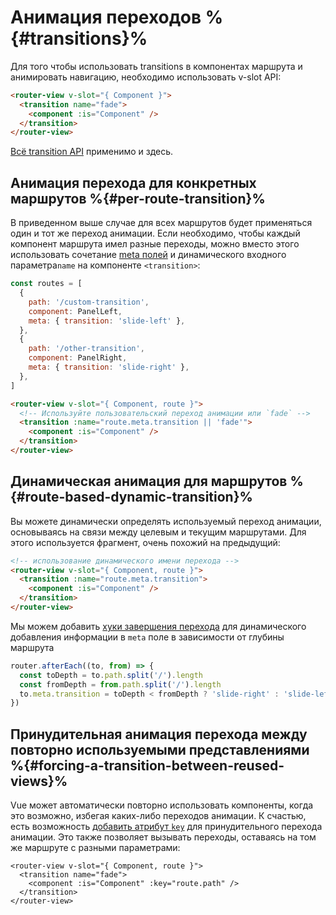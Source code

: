 # Анимация переходов %{#transitions}%

<VueSchoolLink
  href="https://vueschool.io/lessons/route-transitions"
  title="Узнайте все об анимациях перехода"
/>

Для того чтобы использовать transitions в компонентах маршрута и анимировать навигацию, необходимо использовать v-slot API:

```html
<router-view v-slot="{ Component }">
  <transition name="fade">
    <component :is="Component" />
  </transition>
</router-view>
```

[Всё transition API](https://v3.vuejs.org/guide/transitions-enterleave.html) применимо и здесь.

## Анимация перехода для конкретных маршрутов %{#per-route-transition}%

В приведенном выше случае для всех маршрутов будет применяться один и тот же переход анимации. Если необходимо, чтобы каждый компонент маршрута имел разные переходы, можно вместо этого использовать сочетание [meta полей](./meta.md) и динамического входного параметра`name` на компоненте `<transition>`:

```js
const routes = [
  {
    path: '/custom-transition',
    component: PanelLeft,
    meta: { transition: 'slide-left' },
  },
  {
    path: '/other-transition',
    component: PanelRight,
    meta: { transition: 'slide-right' },
  },
]
```

```html
<router-view v-slot="{ Component, route }">
  <!-- Используйте пользовательский переход анимации или `fade` -->
  <transition :name="route.meta.transition || 'fade'">
    <component :is="Component" />
  </transition>
</router-view>
```

## Динамическая анимация для маршрутов %{#route-based-dynamic-transition}%

Вы можете динамически определять используемый переход анимации, основываясь на связи между целевым и текущим маршрутами. Для этого используется фрагмент, очень похожий на предыдущий:

```html
<!-- использование динамического имени перехода -->
<router-view v-slot="{ Component, route }">
  <transition :name="route.meta.transition">
    <component :is="Component" />
  </transition>
</router-view>
```

Мы можем добавить [хуки завершения перехода](./navigation-guards.md#Global-After-Hooks) для динамического добавления информации в `meta` поле в зависимости от глубины маршрута

```js
router.afterEach((to, from) => {
  const toDepth = to.path.split('/').length
  const fromDepth = from.path.split('/').length
  to.meta.transition = toDepth < fromDepth ? 'slide-right' : 'slide-left'
})
```

## Принудительная анимация перехода между повторно используемыми представлениями %{#forcing-a-transition-between-reused-views}%

Vue может автоматически повторно использовать компоненты, когда это возможно, избегая каких-либо переходов анимации. К счастью, есть возможность [добавить атрибут `key`](https://v3.vuejs.org/api/special-attributes.html#key) для принудительного перехода анимации. Это также позволяет вызывать переходы, оставаясь на том же маршруте с разными параметрами:

```vue
<router-view v-slot="{ Component, route }">
  <transition name="fade">
    <component :is="Component" :key="route.path" />
  </transition>
</router-view>
```

<!-- TODO: interactive example -->
<!-- See full example [here](https://github.com/vuejs/vue-router/blob/dev/examples/transitions/app.js). -->
